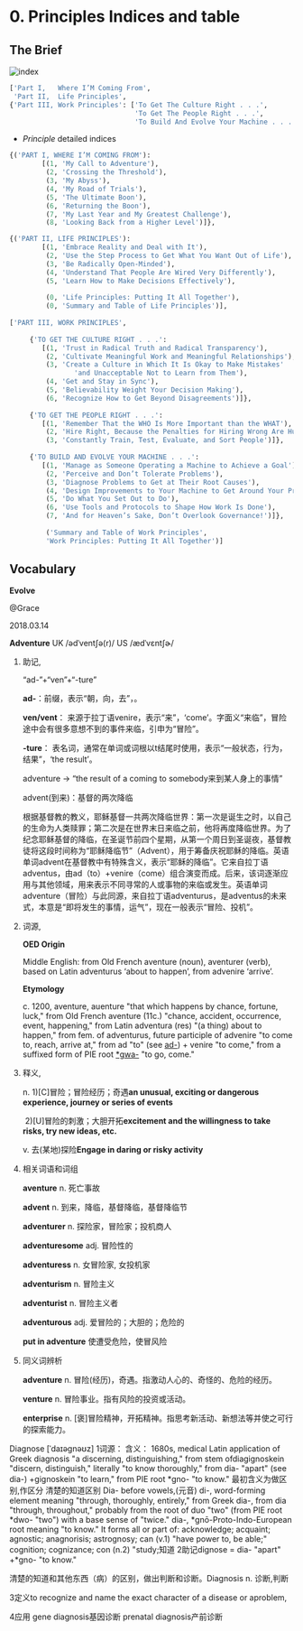 # 0. Principles Indices and table



## The Brief

![index](https://ws2.sinaimg.cn/large/006tNc79gy1fpbn663nc2j31kw0yr77w.jpg)

```python
['Part I,   Where I’M Coming From',
 'Part II,  Life Principles',
{'Part III, Work Principles': ['To Get The Culture Right . . .',
							   'To Get The People Right . . .',
							   'To Build And Evolve Your Machine . . .']}]
```


- *Principle* detailed indices
```python
{('PART I, WHERE I’M COMING FROM'):
        [(1, 'My Call to Adventure'),
         (2, 'Crossing the Threshold'),
         (3, 'My Abyss'),
         (4, 'My Road of Trials'),
         (5, 'The Ultimate Boon'),
         (6, 'Returning the Boon'),
         (7, 'My Last Year and My Greatest Challenge'),
         (8, 'Looking Back from a Higher Level')]},

{('PART II, LIFE PRINCIPLES'):
        [(1, 'Embrace Reality and Deal with It'),
         (2, 'Use the Step Process to Get What You Want Out of Life'),
         (3, 'Be Radically Open-Minded'),
         (4, 'Understand That People Are Wired Very Differently'),
         (5, 'Learn How to Make Decisions Effectively'),
         
         (0, 'Life Principles: Putting It All Together'),
         (0, 'Summary and Table of Life Principles')],
 
['PART III, WORK PRINCIPLES',
 
     {'TO GET THE CULTURE RIGHT . . .':
        [(1, 'Trust in Radical Truth and Radical Transparency'),
         (2, 'Cultivate Meaningful Work and Meaningful Relationships'),
         (3, 'Create a Culture in Which It Is Okay to Make Mistakes' 
                'and Unacceptable Not to Learn from Them'),
         (4, 'Get and Stay in Sync'),
         (5, 'Believability Weight Your Decision Making'),
         (6, 'Recognize How to Get Beyond Disagreements')]},
 
     {'TO GET THE PEOPLE RIGHT . . .':
        [(1, 'Remember That the WHO Is More Important than the WHAT'),
         (2, 'Hire Right, Because the Penalties for Hiring Wrong Are Huge'),
         (3, 'Constantly Train, Test, Evaluate, and Sort People')]},
 
     {'TO BUILD AND EVOLVE YOUR MACHINE . . .':
        [(1, 'Manage as Someone Operating a Machine to Achieve a Goal'),
         (2, 'Perceive and Don’t Tolerate Problems'),
         (3, 'Diagnose Problems to Get at Their Root Causes'),
         (4, 'Design Improvements to Your Machine to Get Around Your Problems'),
         (5, 'Do What You Set Out to Do'),
         (6, 'Use Tools and Protocols to Shape How Work Is Done'),
         (7, 'And for Heaven’s Sake, Don’t Overlook Governance!')]},
 
         ('Summary and Table of Work Principles',
         'Work Principles: Putting It All Together')]

```



## Vocabulary

**Evolve**



@Grace

2018.03.14

**Adventure** UK /ədˈventʃə(r)/ US /ædˈvɛntʃɚ/

1. 助记,

   “ad-”+“ven”+“-ture”

   **ad-**：前缀，表示“朝，向，去”，。

   **ven/vent**： 来源于拉丁语venire，表示“来”，‘come’。字面义“来临”，冒险途中会有很多意想不到的事件来临，引申为“冒险”。

   **-ture**： 表名词，通常在单词或词根以t结尾时使用，表示“一般状态，行为，结果”，‘the result’。

   adventure → “the result of a coming to somebody来到某人身上的事情”

   advent(到来)：基督的两次降临

   根据基督教的教义，耶稣基督一共两次降临世界：第一次是诞生之时，以自己的生命为人类赎罪；第二次是在世界末日来临之前，他将再度降临世界。为了纪念耶稣基督的降临，在圣诞节前四个星期，从第一个周日到圣诞夜，基督教徒将这段时间称为“耶稣降临节”（Advent），用于筹备庆祝耶稣的降临。英语单词advent在基督教中有特殊含义，表示“耶稣的降临”。它来自拉丁语adventus，由ad（to）+venire（come）组合演变而成。后来，该词逐渐应用与其他领域，用来表示不同寻常的人或事物的来临或发生。英语单词adventure（冒险）与此同源，来自拉丁语adventurus，是adventus的未来式，本意是“即将发生的事情，运气”，现在一般表示“冒险、投机”。

2. 词源,

   **OED Origin**

   Middle English: from Old French aventure (noun), aventurer (verb), based on Latin adventurus ‘about to happen’, from advenire ‘arrive’.

   **Etymology**

   c. 1200, aventure, auenture "that which happens by chance, fortune, luck," from Old French aventure (11c.) "chance, accident, occurrence, event, happening," from Latin adventura (res) "(a thing) about to happen," from fem. of adventurus, future participle of advenire "to come to, reach, arrive at," from ad "to" (see [ad-](https://www.etymonline.com/word/ad-?ref=etymonline_crossreference)) + venire "to come," from a suffixed form of PIE root [*gwa-](https://www.etymonline.com/word/*gwa-?ref=etymonline_crossreference) "to go, come."

3. 释义,

   n. 1)[C]冒险；冒险经历；奇遇**an unusual, exciting or dangerous experience, journey or series of events**

   ​    2)[U]冒险的刺激；大胆开拓**excitement and the willingness to take risks, try new ideas, etc.**

   v. 去(某地)探险**Engage in daring or risky activity**

4. 相关词语和词组

   **aventure** n. 死亡事故

   **advent** n. 到来，降临，基督降临，基督降临节

   **adventurer** n. 探险家，冒险家；投机商人

   **adventuresome** adj. 冒险性的

   **adventuress** n. 女冒险家, 女投机家

   **adventurism** n. 冒险主义

   **adventurist** n. 冒险主义者

   **adventurous** adj. 爱冒险的；大胆的；危险的

   **put in adventure** 使遭受危险，使冒风险

5. 同义词辨析

   **adventure** n. 冒险(经历)，奇遇。指激动人心的、奇怪的、危险的经历。

   **venture** n. 冒险事业。指有风险的投资或活动。

   **enterprise** n.  [褒]冒险精神，开拓精神。指思考新活动、新想法等并使之可行的探索能力。



Diagnose  [ˈdaɪəgnəʊz]
1词源： 含义： 1680s, medical Latin application of Greek diagnosis "a discerning, distinguishing," from stem ofdiagignoskein "discern, distinguish," literally "to know thoroughly," from dia- "apart" (see dia-) +gignoskein "to learn," from PIE root *gno- "to know." 最初含义为做区别,作区分 清楚的知道区别
Dia- before vowels,(元音) di-, word-forming element meaning "through, thoroughly, entirely," from Greek dia-, from dia "through, throughout," probably from the root of duo "two" (from PIE root *dwo- "two") with a base sense of "twice." dia-, 
*gnō-Proto-Indo-European root meaning "to know." It forms all or part of: acknowledge; acquaint; agnostic; anagnorisis; astrognosy; can (v.1) "have power to, be able;"
 cognition; cognizance; con (n.2) "study;知道 
2助记dignose = dia- "apart" +*gno- "to know."

清楚的知道和其他东西（病）的区别，做出判断和诊断。Diagnosis n. 诊断,判断

3定义to recognize and name the exact character of a disease or aproblem, 

4应用 gene diagnosis基因诊断
prenatal diagnosis产前诊断





